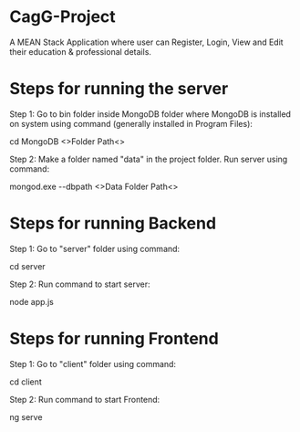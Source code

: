 # CagG-Project
A MEAN Stack Application where user can Register, Login, View and Edit their education & professional details.

# Steps for running the server

Step 1: Go to bin folder inside MongoDB folder where MongoDB is installed on system using command (generally installed in Program Files):

cd MongoDB <>Folder Path<>

Step 2: Make a folder named "data" in the project folder. Run server using command:

mongod.exe --dbpath <>Data Folder Path<>

# Steps for running Backend

Step 1: Go to "server" folder using command:

cd server

Step 2: Run command to start server:

node app.js

# Steps for running Frontend

Step 1: Go to "client" folder using command:

cd client

Step 2: Run command to start Frontend:

ng serve
